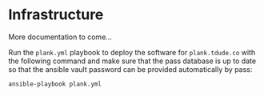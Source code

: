 # Infrastructure

More documentation to come...

Run the `plank.yml` playbook to deploy the software for `plank.tdude.co` with the following command and make sure that the pass database is up to date so that the ansible vault password can be provided automatically by pass:

    ansible-playbook plank.yml
